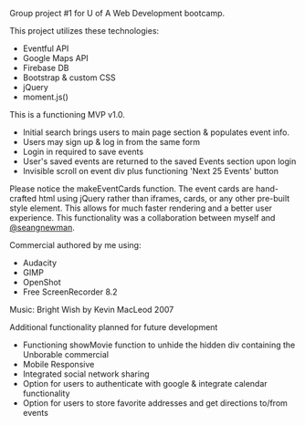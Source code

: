 Group project #1 for U of A Web Development bootcamp. 

This project utilizes these technologies:
<ul>
  <li>Eventful API</li>
  <li>Google Maps API</li>
  <li>Firebase DB</li>
  <li>Bootstrap & custom CSS</li>
  <li>jQuery</li>
  <li>moment.js()</li>
</ul>

This is a functioning MVP v1.0. 
<ul>
  <li>Initial search brings users to main page section & populates event info.</li>
  <li>Users may sign up & log in from the same form</li>
  <li>Login in required to save events</li>
  <li>User's saved events are returned to the saved Events section upon login</li>
  <li>Invisible scroll on event div plus functioning 'Next 25 Events' button</li>
</ul>

Please notice the makeEventCards function. The event cards are hand-crafted html using jQuery rather than iframes, cards, or any other pre-built style element. This allows for much faster rendering and a better user experience. This functionality was a collaboration between myself and <a href="https://github.com/seangnewman">@seangnewman</a>.

Commercial authored by me using:
<ul>
  <li>Audacity</li>
  <li>GIMP</li>
  <li>OpenShot</li>
  <li>Free ScreenRecorder 8.2</li>
</ul>
Music: Bright Wish by Kevin MacLeod 2007

Additional functionality planned for future development
<ul>
  <li>Functioning showMovie function to unhide the hidden div containing the Unborable commercial</li>
  <li>Mobile Responsive</li>
  <li>Integrated social network sharing</li>
  <li>Option for users to authenticate with google & integrate calendar functionality</li>
  <li>Option for users to store favorite addresses and get directions to/from events</li>
</ul>
